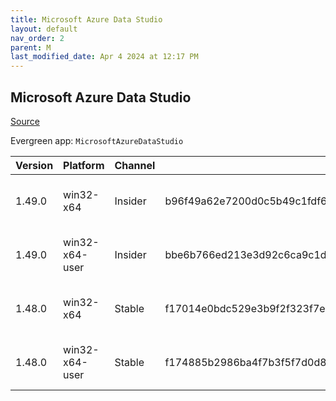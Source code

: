 ```yaml
---
title: Microsoft Azure Data Studio
layout: default
nav_order: 2
parent: M
last_modified_date: Apr 4 2024 at 12:17 PM
---
```


## Microsoft Azure Data Studio

[Source](https://docs.microsoft.com/en-us/sql/azure-data-studio/)

Evergreen app: `MicrosoftAzureDataStudio`

| Version | Platform       | Channel | Sha256                                                           | URI                                                                                                                                                                                                                                                                                    |
| ------- | -------------- | ------- | ---------------------------------------------------------------- | -------------------------------------------------------------------------------------------------------------------------------------------------------------------------------------------------------------------------------------------------------------------------------------- |
| 1.49.0  | win32-x64      | Insider | b96f49a62e7200d0c5b49c1fdf62abb5b7d5ba10c752344584eb5d17b2f6569b | [https://sqlopsbuilds.azureedge.net/insider/49d8c613a7eeaaffbebb50eefb8c4cebff30e238/azuredatastudio-windows-setup-1.49.0-insider.exe](https://sqlopsbuilds.azureedge.net/insider/49d8c613a7eeaaffbebb50eefb8c4cebff30e238/azuredatastudio-windows-setup-1.49.0-insider.exe)           |
| 1.49.0  | win32-x64-user | Insider | bbe6b766ed213e3d92c6ca9c1d1be32daa7c4013c54b351195aa7d7640d6d22d | [https://sqlopsbuilds.azureedge.net/insider/49d8c613a7eeaaffbebb50eefb8c4cebff30e238/azuredatastudio-windows-user-setup-1.49.0-insider.exe](https://sqlopsbuilds.azureedge.net/insider/49d8c613a7eeaaffbebb50eefb8c4cebff30e238/azuredatastudio-windows-user-setup-1.49.0-insider.exe) |
| 1.48.0  | win32-x64      | Stable  | f17014e0bdc529e3b9f2f323f7e4ac827c2d68e18724dad7b7fb972562262161 | [https://sqlopsbuilds.azureedge.net/stable/4970733324ef8254b7c22a5dc55af7f8a1dea93f/azuredatastudio-windows-setup-1.48.0.exe](https://sqlopsbuilds.azureedge.net/stable/4970733324ef8254b7c22a5dc55af7f8a1dea93f/azuredatastudio-windows-setup-1.48.0.exe)                             |
| 1.48.0  | win32-x64-user | Stable  | f174885b2986ba4f7b3f5f7d0d8e9baaaec5745e1ce9e5e05dd88980c9d68b93 | [https://sqlopsbuilds.azureedge.net/stable/4970733324ef8254b7c22a5dc55af7f8a1dea93f/azuredatastudio-windows-user-setup-1.48.0.exe](https://sqlopsbuilds.azureedge.net/stable/4970733324ef8254b7c22a5dc55af7f8a1dea93f/azuredatastudio-windows-user-setup-1.48.0.exe)                   |

